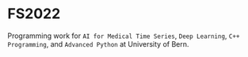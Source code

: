 # FS2022

Programming work for `AI for Medical Time Series`, `Deep Learning`, `C++ Programming`, and `Advanced Python` at University of Bern.
